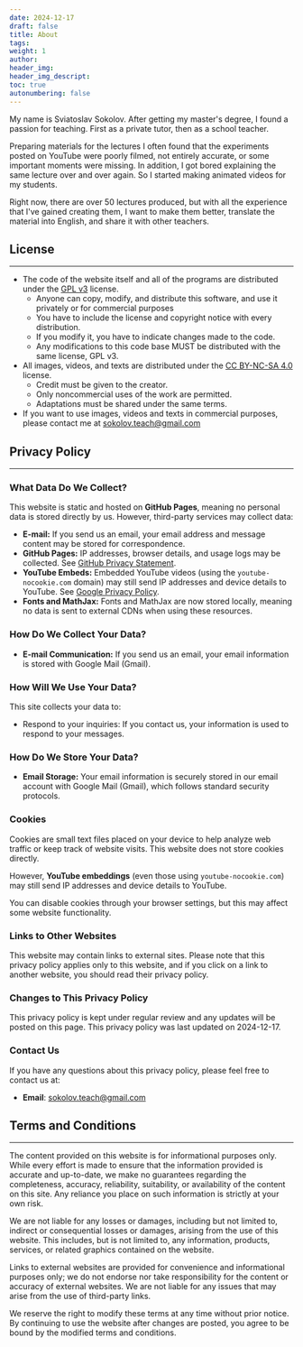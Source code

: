 ```yaml
---
date: 2024-12-17
draft: false
title: About
tags: 
weight: 1
author: 
header_img: 
header_img_descript: 
toc: true
autonumbering: false
---
```

My name is Sviatoslav Sokolov. After getting my master's degree, I found a passion for teaching. First as a private tutor, then as a school teacher. 

Preparing materials for the lectures I often found that the experiments posted on YouTube were poorly filmed, not entirely accurate, or some important moments were missing. In addition, I got bored explaining the same lecture over and over again. So I started making animated videos for my students.

Right now, there are over 50 lectures produced, but with all the experience that I've gained creating them, I want to make them better, translate the material into English, and share it with other teachers. 

## License
---
- The code of the website itself and all of the programs are distributed under the [GPL v3](https://www.gnu.org/licenses/gpl-3.0.en.html) license.
	- Anyone can copy, modify, and distribute this software, and use it privately or for commercial purposes
	- You have to include the license and copyright notice with every distribution.
	- If you modify it, you have to indicate changes made to the code.
	- Any modifications to this code base MUST be distributed with the same license, GPL v3.
- All images, videos, and texts are distributed under the [CC BY-NC-SA 4.0](https://creativecommons.org/licenses/by-nc-sa/4.0/) license.
	- Credit must be given to the creator.
	- Only noncommercial uses of the work are permitted.
	- Adaptations must be shared under the same terms.
- If you want to use images, videos and texts in commercial purposes, please contact me at sokolov.teach@gmail.com

## Privacy Policy
---
### What Data Do We Collect?
This website is static and hosted on **GitHub Pages**, meaning no personal data is stored directly by us. However, third-party services may collect data:

- **E-mail:** If you send us an email, your email address and message content may be stored for correspondence.  
- **GitHub Pages:** IP addresses, browser details, and usage logs may be collected. See [GitHub Privacy Statement](https://docs.github.com/en/site-policy/privacy-policies/github-privacy-statement).  
- **YouTube Embeds:** Embedded YouTube videos (using the `youtube-nocookie.com` domain) may still send IP addresses and device details to YouTube. See [Google Privacy Policy](https://policies.google.com/privacy).  
- **Fonts and MathJax:** Fonts and MathJax are now stored locally, meaning no data is sent to external CDNs when using these resources.  
### How Do We Collect Your Data?
- **E-mail Communication:** If you send us an email, your email information is stored with Google Mail (Gmail).
### How Will We Use Your Data?
This site collects your data to:
- Respond to your inquiries: If you contact us, your information is used to respond to your messages.
### How Do We Store Your Data?
- **Email Storage:** Your email information is securely stored in our email account with Google Mail (Gmail), which follows standard security protocols.
### Cookies
Cookies are small text files placed on your device to help analyze web traffic or keep track of website visits. This website does not store cookies directly.  

However, **YouTube embeddings** (even those using `youtube-nocookie.com`) may still send IP addresses and device details to YouTube.

You can disable cookies through your browser settings, but this may affect some website functionality.
### Links to Other Websites
This website may contain links to external sites. Please note that this privacy policy applies only to this website, and if you click on a link to another website, you should read their privacy policy.
### Changes to This Privacy Policy
This privacy policy is kept under regular review and any updates will be posted on this page. This privacy policy was last updated on 2024-12-17.
### Contact Us
If you have any questions about this privacy policy, please feel free to contact us at:
- **Email**: [sokolov.teach@gmail.com](mailto:sokolov.teach@gmail.com)

## Terms and Conditions
---
The content provided on this website is for informational purposes only. While every effort is made to ensure that the information provided is accurate and up-to-date, we make no guarantees regarding the completeness, accuracy, reliability, suitability, or availability of the content on this site. Any reliance you place on such information is strictly at your own risk.

We are not liable for any losses or damages, including but not limited to, indirect or consequential losses or damages, arising from the use of this website. This includes, but is not limited to, any information, products, services, or related graphics contained on the website.

Links to external websites are provided for convenience and informational purposes only; we do not endorse nor take responsibility for the content or accuracy of external websites. We are not liable for any issues that may arise from the use of third-party links.

We reserve the right to modify these terms at any time without prior notice. By continuing to use the website after changes are posted, you agree to be bound by the modified terms and conditions.